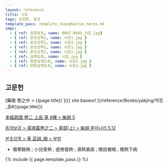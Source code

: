 ```yaml
---
layout: reference
title: 시호
tags: 상한론, 본초
template_pass: template_shanghanlun_herbs.md
imgs:
  - { ref: 증류본초, name: 0007-0045_시호.jpg}
  - { ref: 본초강목1, name: 시호1.jpg }
  - { ref: 본초강목1, name: 시호2.jpg }
  - { ref: 본초강목2, name: 시호1.jpg }
  - { ref: 본초강목2, name: 시호2.jpg }
  - { ref: 삼재도회, name: 시호.jpg }
  - { ref: 화한삼재도회, name: 시호1.jpg }
  - { ref: 화한삼재도회, name: 시호2.jpg }
---
```



## 고문헌

[藥徵 卷之中 > {{page.title}} ]({{ site.baseurl }}/reference/Books/yakjing/약징_중#{{page.title}})

[本經疏證 卷二 上品 草 8種 > 柴胡 5](https://mediclassics.kr/books/154/volume/2/#content_53)

[동의보감 > 湯液篇卷之二 > 草部(上) >  柴胡 묃미나리 5.12](https://mediclassics.kr/books/8/volume/21/#content_1300)



[본초강목 > 草	茈胡_根 > 부방]()

* 傷寒餘熱 ; 小兒骨熱 ; 虛勞發熱 ; 濕熱黃疸 ; 眼目昬暗 ; 積熱下痢


{% include {{ page.template_pass }} %}
